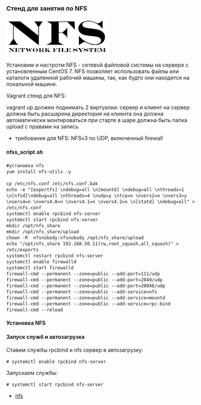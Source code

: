 ### Стенд для занятия по NFS

![](docs/nfs.jpg)

Установим и настротм NFS - сетевой файловой системы на сервере с установленным CentOS 7. NFS позволяет использовать файлы или каталоги удаленной рабочей машины, так, как будто они находятся на локальной машине.

Vagrant стенд для NFS:

vagrant up должен поднимать 2 виртуалки: сервер и клиент на сервер должна быть расшарена директория
на клиента она должна автоматически монтироваться при старте в шаре должна быть папка upload с правами на запись
- требования для NFS: NFSv3 по UDP, включенный firewall

#### nfss_script.sh
```
#установка nfs
yum install nfs-utils -y

cp /etc/nfs.conf /etc/nfs.conf.bak
echo -e "[exportfs] \ndebug=all \n[mountd] \ndebug=all \nthreads=1 \n[nfsd]\ndebug=all \nthreads=4 \nudp=y \ntcp=n \nvers2=n \nvers3=y \nvers4=n \nvers4.0=n \nvers4.1=n \nvers4.2=n \n[statd] \ndebug=all" > /etc/nfs.conf
systemctl enable rpcbind nfs-server
systemctl start rpcbind nfs-server
mkdir /opt/nfs_share
mkdir /opt/nfs_share/upload
chown -R  nfsnobody:nfsnobody /opt/nfs_share/upload
echo "/opt/nfs_share 192.168.50.11(rw,root_squash,all_squash)" > /etc/exports
systemctl restart rpcbind nfs-server
systemctl enable firewalld
systemctl start firewalld
firewall-cmd --permanent --zone=public --add-port=111/udp
firewall-cmd --permanent --zone=public --add-port=2049/udp
firewall-cmd --permanent --zone=public --add-port=20048/udp
firewall-cmd --permanent --zone=public --add-service=nfs
firewall-cmd --permanent --zone=public --add-service=mountd
firewall-cmd --permanent --zone=public --add-service=rpc-bind
firewall-cmd --reload
```







#### Установка NFS


#### Запуск служб и автозагрузка
Ставим службы rpcbind и nfs сервер в автозагрузку:
```
# systemctl enable rpcbind nfs-server
```
Запускаем службы:
```
# systemctl start rpcbind nfs-server
```




- [nfs](https://yvision.kz/post/664247)
